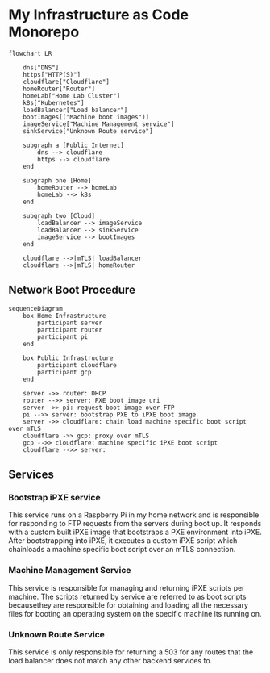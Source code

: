 # My Infrastructure as Code Monorepo

```mermaid
flowchart LR

    dns["DNS"]
    https["HTTP(S)"]
    cloudflare["Cloudflare"]
    homeRouter["Router"]
    homeLab["Home Lab Cluster"]
    k8s["Kubernetes"]
    loadBalancer["Load balancer"]
    bootImages[("Machine boot images")]
    imageService["Machine Management service"]
    sinkService["Unknown Route service"]

    subgraph a [Public Internet]
        dns --> cloudflare
        https --> cloudflare
    end

    subgraph one [Home]
        homeRouter --> homeLab
        homeLab --> k8s
    end

    subgraph two [Cloud]
        loadBalancer --> imageService
        loadBalancer --> sinkService
        imageService --> bootImages
    end

    cloudflare -->|mTLS| loadBalancer
    cloudflare -->|mTLS| homeRouter
```

## Network Boot Procedure

```mermaid
sequenceDiagram
    box Home Infrastructure
        participant server
        participant router
        participant pi
    end

    box Public Infrastructure
        participant cloudflare
        participant gcp
    end

    server ->> router: DHCP
    router -->> server: PXE boot image uri
    server ->> pi: request boot image over FTP
    pi -->> server: bootstrap PXE to iPXE boot image
    server ->> cloudflare: chain load machine specific boot script over mTLS
    cloudflare ->> gcp: proxy over mTLS
    gcp -->> cloudflare: machine specific iPXE boot script
    cloudflare -->> server: 
```

## Services

### Bootstrap iPXE service

This service runs on a Raspberry Pi in my home network and is responsible for responding
to FTP requests from the servers during boot up. It responds with a custom built iPXE image
that bootstraps a PXE environment into iPXE. After bootstrapping into iPXE, it executes a
custom iPXE script which chainloads a machine specific boot script over an mTLS connection.

### Machine Management Service

This service is responsible for managing and returning iPXE scripts per machine. The scripts returned
by service are referred to as boot scripts becausethey are responsible for obtaining and loading all
the necessary files for booting an operating system on the specific machine its running on.

### Unknown Route Service

This service is only responsible for returning a 503 for any routes that the load balancer does not match
any other backend services to.
